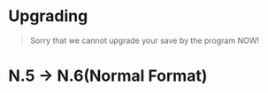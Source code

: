 # Upgrading
> Sorry that we cannot upgrade your save by the program NOW!
# N.5 -> N.6(Normal Format)
```sh

```

